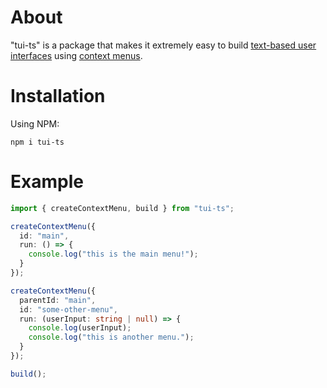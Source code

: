 # About

"tui-ts" is a package that makes it extremely easy to build [text-based user interfaces](https://en.wikipedia.org/wiki/Text-based_user_interface) using [context menus](https://en.wikipedia.org/wiki/Context_menu).

# Installation

Using NPM:

```
npm i tui-ts
```

# Example

```ts
import { createContextMenu, build } from "tui-ts";

createContextMenu({
  id: "main",
  run: () => {
    console.log("this is the main menu!");
  }
});

createContextMenu({
  parentId: "main",
  id: "some-other-menu",
  run: (userInput: string | null) => {
    console.log(userInput);
    console.log("this is another menu.");
  }
});

build();
```
